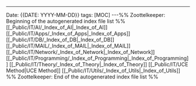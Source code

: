 ---
Date: {{DATE: YYYY-MM-DD}}
tags: [MOC]
---%% Zoottelkeeper: Beginning of the autogenerated index file list  %%
 [[_Public/IT/AI/_Index_of_AI|_Index_of_AI]]
 [[_Public/IT/Apps/_Index_of_Apps|_Index_of_Apps]]
 [[_Public/IT/DB/_Index_of_DB|_Index_of_DB]]
 [[_Public/IT/MAIL/_Index_of_MAIL|_Index_of_MAIL]]
 [[_Public/IT/Network/_Index_of_Network|_Index_of_Network]]
 [[_Public/IT/Programming/_Index_of_Programming|_Index_of_Programming]]
 [[_Public/IT/Theory/_Index_of_Theory|_Index_of_Theory]]
 [[_Public/IT/UCE Method|UCE Method]]
 [[_Public/IT/Utils/_Index_of_Utils|_Index_of_Utils]]
%% Zoottelkeeper: End of the autogenerated index file list  %%
